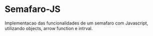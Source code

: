 # Semafaro-JS

Implementacao das funcionalidades de um semafaro com Javascript, utilizando objects, arrow function e intrval.


